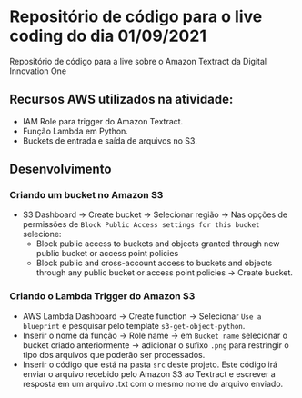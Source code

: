 # Repositório de código para o live coding do dia 01/09/2021

Repositório de código para a live sobre o Amazon Textract da Digital Innovation One

## Recursos AWS utilizados na atividade:

- IAM Role para trigger do Amazon Textract.
- Função Lambda em Python.
- Buckets de entrada e saída de arquivos no S3.

## Desenvolvimento

### Criando um bucket no Amazon S3

- S3 Dashboard -> Create bucket -> Selecionar região -> Nas opções de permissões de ```Block Public Access settings for this bucket``` selecione:
  - Block public access to buckets and objects granted through new public bucket or access point policies
  - Block public and cross-account access to buckets and objects through any public bucket or access point policies
  -> Create bucket.

### Criando o Lambda Trigger do Amazon S3

- AWS Lambda Dashboard -> Create function -> Selecionar ```Use a blueprint``` e pesquisar pelo template ```s3-get-object-python```.
- Inserir o nome da função -> Role name ->  em ```Bucket name``` selecionar o bucket criado anteriormente -> adicionar o sufixo ```.png``` para restringir o tipo dos arquivos que poderão ser processados.
- Inserir o código que está na pasta ```src``` deste projeto. Este código irá enviar o arquivo recebido pelo Amazon S3 ao Textract e escrever a resposta em um arquivo .txt com o mesmo nome do arquivo enviado.
